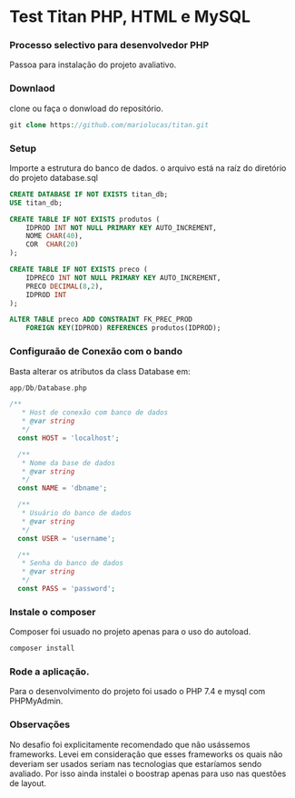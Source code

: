 # Test Titan PHP, HTML e MySQL

### Processo selectivo para desenvolvedor PHP
Passoa para instalação do projeto avaliativo.

### Downlaod
clone ou faça o donwload do repositório.
```php
git clone https://github.com/mariolucas/titan.git
```
### Setup
Importe a estrutura do banco de dados.
o arquivo está na raíz do diretório do projeto database.sql
```sql
CREATE DATABASE IF NOT EXISTS titan_db;
USE titan_db;

CREATE TABLE IF NOT EXISTS produtos (
    IDPROD INT NOT NULL PRIMARY KEY AUTO_INCREMENT,
    NOME CHAR(40),
    COR  CHAR(20)
);

CREATE TABLE IF NOT EXISTS preco (
    IDPRECO INT NOT NULL PRIMARY KEY AUTO_INCREMENT,
    PRECO DECIMAL(8,2),
    IDPROD INT
);

ALTER TABLE preco ADD CONSTRAINT FK_PREC_PROD
    FOREIGN KEY(IDPROD) REFERENCES produtos(IDPROD);
```
### Configuraão de Conexão com o bando
Basta alterar os atributos da class Database em:
```php
app/Db/Database.php

/**
   * Host de conexão com banco de dados
   * @var string
   */
  const HOST = 'localhost';

  /**
   * Nome da base de dados
   * @var string
   */
  const NAME = 'dbname';

  /**
   * Usuário do banco de dados
   * @var string
   */
  const USER = 'username';

  /**
   * Senha do banco de dados
   * @var string
   */
  const PASS = 'password';
```
### Instale o composer
Composer foi usuado no projeto apenas para o uso do autoload.
```php
composer install
```
### Rode a aplicação.
Para o desenvolvimento do projeto foi usado o PHP 7.4 e mysql com PHPMyAdmin.

### Observações
No desafio foi explicitamente recomendado que não usássemos frameworks. Levei em consideração que esses frameworks os quais não deveriam ser usados seriam nas tecnologias que estaríamos sendo avaliado. Por isso ainda instalei o boostrap apenas para uso nas questões de layout.
